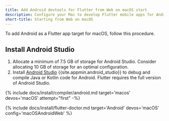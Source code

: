 ```yaml
---
title: Add Android devtools for Flutter from Web on macOS start
description: Configure your Mac to develop Flutter mobile apps for Android.
short-title: Starting from Web on macOS
---
```


To add Android as a Flutter app target for macOS, follow this procedure.

## Install Android Studio

1. Allocate a minimum of 7.5 GB of storage for Android Studio.
   Consider allocating 10 GB of storage for an optimal configuration.
1. Install [Android Studio][] {{site.appmin.android_studio}} to debug and compile
   Java or Kotlin code for Android.
   Flutter requires the full version of Android Studio.

{% include docs/install/compiler/android.md
   target='macos'
   devos='macOS'
   attempt="first" -%}

{% include docs/install/flutter-doctor.md
   target='Android'
   devos='macOS'
   config='macOSAndroidWeb' %}

[Android Studio]: https://developer.android.com/studio/install#mac
